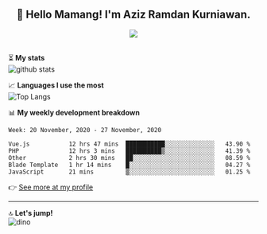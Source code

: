 <h2 align="center">👋 Hello Mamang! I'm Aziz Ramdan Kurniawan.</h2>  
<p align="center">
  <img src="https://komarev.com/ghpvc/?username=azizramdan"> <br><br>
</p>
    
⏳ **My stats**  
![github stats](https://github-readme-stats.vercel.app/api?username=azizramdan&show_icons=true&count_private=true&title_color=000&hide_border=true&hide_title=true)  

📈 **Languages I use the most**  
![Top Langs](https://github-readme-stats.vercel.app/api/top-langs/?username=azizramdan&layout=compact&langs_count=6&hide=tsql&hide_border=true&hide_title=true&exclude_repo=Futsal-Go,Futsal-Go-Admin,Sistem-Informasi-Sensus-Harian-Rawat-Inap)  

📊 **My weekly development breakdown**
<!--START_SECTION:waka-->
```text
Week: 20 November, 2020 - 27 November, 2020

Vue.js           12 hrs 47 mins  ███████████░░░░░░░░░░░░░░   43.90 % 
PHP              12 hrs 3 mins   ██████████▒░░░░░░░░░░░░░░   41.39 % 
Other            2 hrs 30 mins   ██░░░░░░░░░░░░░░░░░░░░░░░   08.59 % 
Blade Template   1 hr 14 mins    █░░░░░░░░░░░░░░░░░░░░░░░░   04.27 % 
JavaScript       21 mins         ▒░░░░░░░░░░░░░░░░░░░░░░░░   01.25 % 
```
<!--END_SECTION:waka-->
👉 [See more at my profile](https://wakatime.com/@azizramdan)
***
🔝 **Let's jump!**  
![dino](https://raw.githubusercontent.com/azizramdan/azizramdan/master/dino.gif)  
